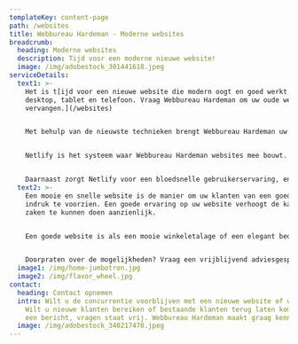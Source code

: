 ```yaml
---
templateKey: content-page
path: /websites
title: Webbureau Hardeman - Moderne websites
breadcrumb:
  heading: Moderne websites
  description: Tijd voor een moderne nieuwe website!
  image: /img/adobestock_301441618.jpeg
serviceDetails:
  text1: >-
    Het is t[ijd voor een nieuwe website die modern oogt en goed werkt op
    desktop, tablet en telefoon. Vraag Webbureau Hardeman om uw oude website te
    vervangen.](/websites)


    Met behulp van de nieuwste technieken brengt Webbureau Hardeman uw website bij de tijd. 


    Netlify is het systeem waar Webbureau Hardeman websites mee bouwt. Met behulp van Netlify wordt het maken en publiceren van pagina's op een eenvoudig en snel proces omdat u de volledig controle heeft over uw eigen website. 


    Daarnaast zorgt Netlify voor een bloedsnelle gebruikerservaring, en dat wereldwijd. Dit is mogelijk doordat uw website bij iedere wijziging die u aanbrengt wereldwijd gepubliceerd wordt. Ook voor uw internationale klanten een goede ervaring op uw website!
  text2: >-
    Een mooie en snelle website is de manier om uw klanten van een goede eerste
    indruk te voorzien. Een goede ervaring op uw website verhoogt de kans om
    zaken te kunnen doen aanzienlijk. 


    Een goede website is als een mooie winkeletalage of een elegant bedrijfspand: het zet de toon en geeft uw klant gelijk een eerste indruk van uw bedrijf. Die eerste indruk is vaak leidend in de beslissing van klanten om tot een keuze te komen.


    Doorpraten over de mogelijkheden? Vraag een vrijblijvend adviesgesprek aan!
  image1: /img/home-jumbotron.jpg
  image2: /img/flavor_wheel.jpg
contact:
  heading: Contact opnemen
  intro: Wilt u de concurrentie voorblijven met een nieuwe website of webshop?
    Wilt u nieuwe klanten bereiken of bestaande klanten terug laten komen? Stuur
    een bericht, vragen staat vrij. Webbureau Hardeman maakt graag kennis!
  image: /img/adobestock_340217470.jpeg
---
```


